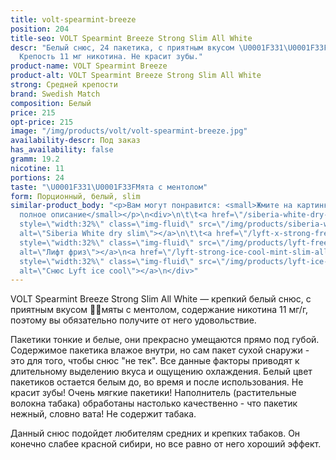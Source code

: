 ```yaml
---
title: volt-spearmint-breeze
position: 204
title-seo: VOLT Spearmint Breeze Strong Slim All White
descr: "Белый снюс, 24 пакетика, с приятным вкусом \U0001F331\U0001F33Fмяты с ментолом.
  Крепость 11 мг никотина. Не красит зубы."
product-name: VOLT Spearmint Breeze
product-alt: VOLT Spearmint Breeze Strong Slim All White
strong: Средней крепости
brand: Swedish Match
composition: Белый
price: 215
opt-price: 215
image: "/img/products/volt/volt-spearmint-breeze.jpg"
availability-descr: Под заказ
has_availability: false
gramm: 19.2
nicotine: 11
portions: 24
taste: "\U0001F331\U0001F33FМята с ментолом"
form: Порционный, белый, slim
similar-product_body: "<p>Вам могут понравится: <small>Жмите на картинки и читайте
  полное описание</small></p>\n<div>\n\t\t<a href=\"/siberia-white-dry-slim\"><img
  style=\"width:32%\" class=\"img-fluid\" src=\"/img/products/siberia-white-dry-slim/siberia-open-and-cryo.jpg\"
  alt=\"Siberia White dry slim\"></a>\n\t\t<a href=\"/lyft-x-strong-freeze-slim-white\"><img
  style=\"width:32%\" class=\"img-fluid\" src=\"/img/products/lyft-freeze/lyft-freeze-open.jpg\"
  alt=\"Лифт фриз\"></a>\n<a href=\"/lyft-strong-ice-cool-mint-slim-all-white\"><img
  style=\"width:32%\" class=\"img-fluid\" src=\"/img/products/lyft-ice-cool-mint/snus-lyft-ice-cool-mint.jpg\"
  alt=\"Снюс Lyft ice cool\"></a>\n</div>"
---
```


VOLT Spearmint Breeze Strong Slim All White — крепкий белый снюс, с приятным вкусом 🌱🌿мяты с ментолом,
содержание никотина 11 мг/г, поэтому вы обязательно получите от него удовольствие.

Пакетики тонкие и белые, они прекрасно умещаются прямо под губой. Содержимое пакетика влажое внутри, но сам пакет сухой снаружи - это для того, чтобы снюс "не тек". Все данные факторы приводят к длительному выделению вкуса и ощущению охлаждения. Белый цвет пакетиков остается белым до, во время и после использования. Не красит зубы! Очень мягкие пакетики! Наполнитель (растительные волокна табака) обработаны настолько качественно - что пакетик нежный, словно вата! Не содержит табака.

Данный снюс подойдет любителям средних и крепких табаков. Он конечно слабее красной сибири, но все равно от него хороший эффект.